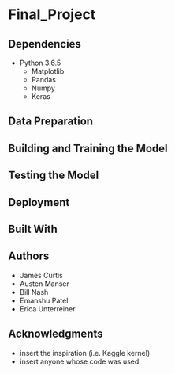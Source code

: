 # Final_Project

## Dependencies
* Python 3.6.5
    * Matplotlib
    * Pandas
    * Numpy
    * Keras


## Data Preparation

## Building and Training the Model

## Testing the Model

## Deployment

## Built With

## Authors

* James Curtis
* Austen Manser
* Bill Nash
* Emanshu Patel
* Erica Unterreiner

## Acknowledgments

* insert the inspiration (i.e. Kaggle kernel)
* insert anyone whose code was used


